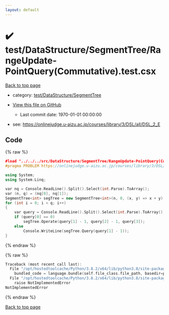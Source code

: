 ```yaml
---
layout: default
---
```


<!-- mathjax config similar to math.stackexchange -->
<script type="text/javascript" async
  src="https://cdnjs.cloudflare.com/ajax/libs/mathjax/2.7.5/MathJax.js?config=TeX-MML-AM_CHTML">
</script>
<script type="text/x-mathjax-config">
  MathJax.Hub.Config({
    TeX: { equationNumbers: { autoNumber: "AMS" }},
    tex2jax: {
      inlineMath: [ ['$','$'] ],
      processEscapes: true
    },
    "HTML-CSS": { matchFontHeight: false },
    displayAlign: "left",
    displayIndent: "2em"
  });
</script>

<script type="text/javascript" src="https://cdnjs.cloudflare.com/ajax/libs/jquery/3.4.1/jquery.min.js"></script>
<script src="https://cdn.jsdelivr.net/npm/jquery-balloon-js@1.1.2/jquery.balloon.min.js" integrity="sha256-ZEYs9VrgAeNuPvs15E39OsyOJaIkXEEt10fzxJ20+2I=" crossorigin="anonymous"></script>
<script type="text/javascript" src="../../../../assets/js/copy-button.js"></script>
<link rel="stylesheet" href="../../../../assets/css/copy-button.css" />


# :heavy_check_mark: test/DataStructure/SegmentTree/RangeUpdate-PointQuery(Commutative).test.csx

<a href="../../../../index.html">Back to top page</a>

* category: <a href="../../../../index.html#7611da2567c438db7a29dae1ff0058a6">test/DataStructure/SegmentTree</a>
* <a href="{{ site.github.repository_url }}/blob/master/test/DataStructure/SegmentTree/RangeUpdate-PointQuery(Commutative).test.csx">View this file on GitHub</a>
    - Last commit date: 1970-01-01 00:00:00


* see: <a href="https://onlinejudge.u-aizu.ac.jp/courses/library/3/DSL/all/DSL_2_E">https://onlinejudge.u-aizu.ac.jp/courses/library/3/DSL/all/DSL_2_E</a>


## Code

<a id="unbundled"></a>
{% raw %}
```cpp
﻿#load "../../../src/DataStructure/SegmentTree/RangeUpdate-PointQuery(Commutative).csx"
#pragma PROBLEM https://onlinejudge.u-aizu.ac.jp/courses/library/3/DSL/all/DSL_2_E

using System;
using System.Linq;

var nq = Console.ReadLine().Split().Select(int.Parse).ToArray();
var (n, q) = (nq[0], nq[1]);
SegmentTree<int> segTree = new SegmentTree<int>(n, 0, (x, y) => x + y);
for (int i = 0; i < q; i++)
{
    var query = Console.ReadLine().Split().Select(int.Parse).ToArray();
    if (query[0] == 0)
        segTree.Operate(query[1] - 1, query[2] - 1, query[3]);
    else
        Console.WriteLine(segTree.Query(query[1] - 1));
}

```
{% endraw %}

<a id="bundled"></a>
{% raw %}
```cpp
Traceback (most recent call last):
  File "/opt/hostedtoolcache/Python/3.8.2/x64/lib/python3.8/site-packages/onlinejudge_verify/docs.py", line 340, in write_contents
    bundled_code = language.bundle(self.file_class.file_path, basedir=pathlib.Path.cwd())
  File "/opt/hostedtoolcache/Python/3.8.2/x64/lib/python3.8/site-packages/onlinejudge_verify/languages/csharpscript.py", line 108, in bundle
    raise NotImplementedError
NotImplementedError

```
{% endraw %}

<a href="../../../../index.html">Back to top page</a>

